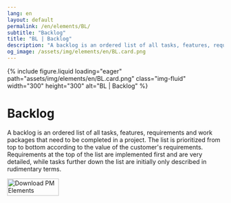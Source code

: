 ```yaml
---
lang: en
layout: default
permalink: /en/elements/BL/
subtitle: "Backlog"
title: "BL | Backlog"
description: "A backlog is an ordered list of all tasks, features, requirements and work packages that need to be completed in a project. The list is prioritized from top to bottom according to the value of the customer's requirements. Requirements at the top of the list are implemented first and are very detailed, while tasks further down the list are initially only described in rudimentary terms."
og_image: /assets/img/elements/en/BL.card.png
---
```


{% include figure.liquid loading="eager" path="assets/img/elements/en/BL.card.png" class="img-fluid" width="300" height="300" alt="BL | Backlog" %}

# Backlog

A backlog is an ordered list of all tasks, features, requirements and work packages that need to be completed in a project. The list is prioritized from top to bottom according to the value of the customer's requirements. Requirements at the top of the list are implemented first and are very detailed, while tasks further down the list are initially only described in rudimentary terms.

<a href="https://apps.apple.com/app/apple-store/id6738084498?pt=127441684&ct=website&mt=8">
  <img src="{{ "assets/img/en/appstore.png" | relative_url }}" width="120" height="40" alt="Download PM Elements">
</a>
